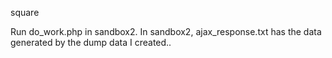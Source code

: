 square

Run do_work.php in sandbox2. In sandbox2, ajax_response.txt has the data generated by the dump data I created..